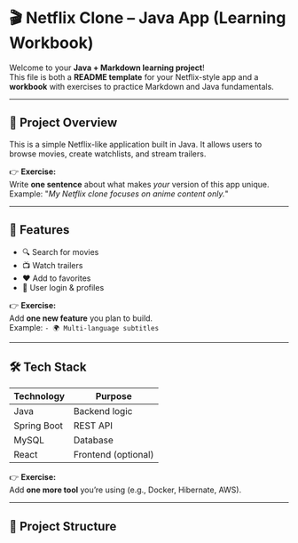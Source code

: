 # 🎬 Netflix Clone – Java App (Learning Workbook)

Welcome to your **Java + Markdown learning project**!  
This file is both a **README template** for your Netflix-style app and a **workbook** with exercises to practice Markdown and Java fundamentals.

---

## 📖 Project Overview
This is a simple Netflix-like application built in Java. It allows users to browse movies, create watchlists, and stream trailers.

👉 **Exercise:**  
Write **one sentence** about what makes *your* version of this app unique.  
Example: "_My Netflix clone focuses on anime content only._"

---

## 🚀 Features
- 🔍 Search for movies  
- 📺 Watch trailers  
- ❤️ Add to favorites  
- 👤 User login & profiles  

👉 **Exercise:**  
Add **one new feature** you plan to build.  
Example: `- 🌍 Multi-language subtitles`

---

## 🛠️ Tech Stack

| Technology  | Purpose         |
|-------------|-----------------|
| Java        | Backend logic   |
| Spring Boot | REST API        |
| MySQL       | Database        |
| React       | Frontend (optional) |

👉 **Exercise:**  
Add **one more tool** you’re using (e.g., Docker, Hibernate, AWS).  

---

## 📂 Project Structure


